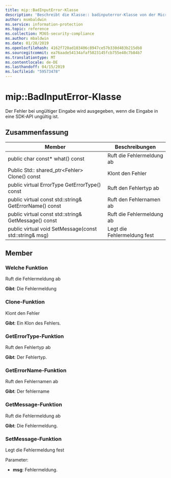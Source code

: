 ```yaml
---
title: mip::BadInputError-Klasse
description: 'Beschreibt die Klasse:: badinputerror-Klasse von der Microsoft Information Protection (MIP) SDK.'
author: msmbaldwin
ms.service: information-protection
ms.topic: reference
ms.collection: M365-security-compliance
ms.author: mbaldwin
ms.date: 01/28/2019
ms.openlocfilehash: 4162f720ad103406c8947ce57b330d483b215db8
ms.sourcegitcommit: ea76aade54134afaf5023145fcb755e40c7b84b7
ms.translationtype: MT
ms.contentlocale: de-DE
ms.lasthandoff: 04/15/2019
ms.locfileid: "59573478"
---
```

# <a name="class-mipbadinputerror"></a>mip::BadInputError-Klasse 
Der Fehler bei ungültiger Eingabe wird ausgegeben, wenn die Eingabe in eine SDK-API ungültig ist.
  
## <a name="summary"></a>Zusammenfassung
 Member                        | Beschreibungen                                
--------------------------------|---------------------------------------------
public char const* what() const  |  Ruft die Fehlermeldung ab
Public Std:: shared_ptr\<Fehler\> Clone() const  |  Klont den Fehler
public virtual ErrorType GetErrorType() const  |  Ruft den Fehlertyp ab
public virtual const std::string& GetErrorName() const  |  Ruft den Fehlernamen ab
public virtual const std::string& GetMessage() const  |  Ruft die Fehlermeldung ab
public virtual void SetMessage(const std::string& msg)  |  Legt die Fehlermeldung fest
  
## <a name="members"></a>Member
  
### <a name="what-function"></a>Welche Funktion
Ruft die Fehlermeldung ab

  
**Gibt**: Die Fehlermeldung
  
### <a name="clone-function"></a>Clone-Funktion
Klont den Fehler

  
**Gibt**: Ein Klon des Fehlers.
  
### <a name="geterrortype-function"></a>GetErrorType-Funktion
Ruft den Fehlertyp ab

  
**Gibt**: Der Fehlertyp.
  
### <a name="geterrorname-function"></a>GetErrorName-Funktion
Ruft den Fehlernamen ab

  
**Gibt**: Der fehlername
  
### <a name="getmessage-function"></a>GetMessage-Funktion
Ruft die Fehlermeldung ab

  
**Gibt**: Die Fehlermeldung.
  
### <a name="setmessage-function"></a>SetMessage-Funktion
Legt die Fehlermeldung fest

Parameter:  
* **msg**: Fehlermeldung.
